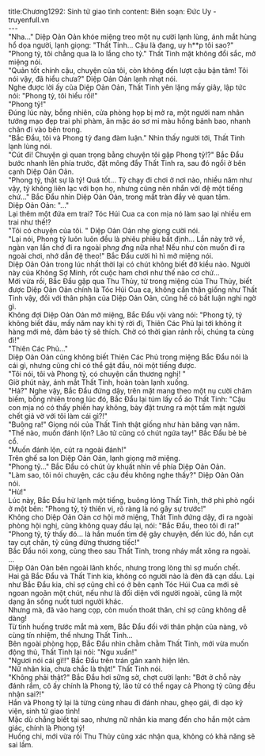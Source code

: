 title:Chương1292: Sinh tử giao tình
content:
Biên soạn: Đức Uy - truyenfull.vn<br>---<br>"Nha..." Diệp Oản Oản khóe miệng treo một nụ cười lạnh lùng, ánh mắt hùng hổ dọa người, lạnh giọng: "Thất Tinh... Cậu là đang, uy h**p tôi sao?"<br>"Phong tỷ, tôi chẳng qua là lo lắng cho tỷ." Thất Tinh mặt không đổi sắc, mở miệng nói.<br>"Quản tốt chính cậu, chuyện của tôi, còn không đến lượt cậu bận tâm! Tôi nói vậy, đã hiểu chưa?" Diệp Oản Oản lạnh nhạt nói.<br>Nghe được lời ấy của Diệp Oản Oản, Thất Tinh yên lặng mấy giây, lập tức nói: "Phong tỷ, tôi hiểu rồi!"<br>"Phong tỷ!"<br>Đúng lúc này, bỗng nhiên, cửa phòng họp bị mở ra, một người nam nhân tướng mạo đẹp trai phi phàm, ăn mặc áo sơ mi màu hồng bảnh bao, nhanh chân đi vào bên trong.<br>"Bắc Đẩu, tôi và Phong tỷ đang đàm luận." Nhìn thấy người tới, Thất Tinh lạnh lùng nói.<br>"Cút đi! Chuyện gì quan trọng bằng chuyện tôi gặp Phong tỷ!?" Bắc Đẩu bước nhanh lên phía trước, đặt mông đẩy Thất Tinh ra, sau đó ngồi ở bên cạnh Diệp Oản Oản.<br>"Phong tỷ, thật sự là tỷ! Quá tốt... Tỷ chạy đi chơi ở nơi nào, nhiều năm như vậy, tỷ không liên lạc với bọn họ, nhưng cũng nên nhắn với đệ một tiếng chứ..." Bắc Đẩu nhìn Diệp Oản Oản, trong mắt tràn đầy vẻ quan tâm.<br>Diệp Oản Oản: "..."<br>Lại thêm một đứa em trai? Tóc Húi Cua ca con mịa nó làm sao lại nhiều em trai như thế!?<br>"Tôi có chuyện của tôi. " Diệp Oản Oản nhẹ giọng cười nói.<br>"Lại nói, Phong tỷ luôn luôn đều là phiêu phiêu bất định... Lần này trở về, ngàn vạn lần chớ đi ra ngoài ph*ng đ*ng nữa nha! Nếu như còn muốn đi ra ngoài chơi, nhớ dẫn đệ theo!" Bắc Đẩu cười hì hì mở miệng nói.<br>Diệp Oản Oản trong lúc nhất thời lại có chút không biết đỡ kiểu nào. Người này của Không Sợ Minh, rốt cuộc ham chơi như thế nào cơ chứ…<br>Mới vừa rồi, Bắc Đẩu gặp qua Thu Thủy, từ trong miệng của Thu Thủy, biết được Diệp Oản Oản chính là Tóc Húi Cua ca, không cẩn thận giống như Thất Tinh vậy, đối với thân phận của Diệp Oản Oản, cũng hề có bất luận nghi ngờ gì.<br>Không đợi Diệp Oản Oản mở miệng, Bắc Đẩu vội vàng nói: "Phong tỷ, tỷ không biết đâu, mấy năm nay khi tỷ rời đi, Thiên Các Phủ lại tới không ít hàng mới mẻ, đảm bảo tỷ sẽ thích. Chờ có thời gian rảnh rỗi, chúng ta cùng đi!"<br>"Thiên Các Phủ..."<br>Diệp Oản Oản cũng không biết Thiên Các Phủ trong miệng Bắc Đẩu nói là cái gì, nhưng cũng chỉ có thể gật đầu, nói một tiếng được.<br>"Tôi nói, tôi và Phong tỷ, có chuyện cần thương nghị! "<br>Giờ phút này, ánh mắt Thất Tinh, hoàn toàn lạnh xuống.<br>"Hả?" Nghe vậy, Bắc Đẩu đứng dậy, trên mặt mang theo một nụ cười châm biếm, bỗng nhiên trong lúc đó, Bắc Đẩu lại túm lấy cổ áo Thất Tinh: "Cậu con mịa nó có thấy phiền hay không, bày đặt trưng ra một tấm mặt người chết giả vờ với tôi làm cái gì?!"<br>"Buông ra!" Giọng nói của Thất Tinh thật giống như hàn băng vạn năm.<br>"Thế nào, muốn đánh lộn? Lão tử cũng có chút ngứa tay!" Bắc Đẩu bẻ bẻ cổ.<br>"Muốn đánh lộn, cút ra ngoài đánh!"<br>Trên ghế sa lon Diệp Oản Oản, lạnh giọng mở miệng.<br>"Phong tỷ..." Bắc Đẩu có chút ủy khuất nhìn về phía Diệp Oản Oản.<br>"Làm sao, tôi nói chuyện, các cậu đều không nghe thấy?" Diệp Oản Oản nói.<br>"Hừ!"<br>Lúc này, Bắc Đẩu hừ lạnh một tiếng, buông lỏng Thất Tinh, thở phì phò ngồi ở một bên: "Phong tỷ, tỷ thiên vị, rõ ràng là nó gây sự trước!"<br>Không cho Diệp Oản Oản cơ hội mở miệng, Thất Tinh đứng dậy, đi ra ngoài phòng hội nghị, cũng không quay đầu lại, nói: "Bắc Đẩu, theo tôi đi ra!"<br>"Phong tỷ, tỷ thấy đó... là hắn muốn tìm đệ gây chuyện, đến lúc đó, hắn cụt tay cụt chân, tỷ cũng đừng thương tiếc!"<br>Bắc Đẩu nói xong, cùng theo sau Thất Tinh, trong nháy mắt xông ra ngoài.<br>...<br>Diệp Oản Oản bên ngoài lãnh khốc, nhưng trong lòng thì sợ muốn chết.<br>Hai gã Bắc Đẩu và Thất Tinh kia, không có người nào là đèn đã cạn dầu. Lại như Bắc Đẩu kia, chỉ sợ cũng chỉ có ở bên cạnh Tóc Húi Cua ca mới sẽ ngoan ngoãn một chút, nếu như là đối diện với người ngoài, cũng là một dạng ăn sống nuốt tươi người khác.<br>Nhưng mà, đã vào hang cọp, còn muốn thoát thân, chỉ sợ cũng không dễ dàng!<br>Từ tình huống trước mắt mà xem, Bắc Đẩu đối với thân phận của nàng, vô cùng tín nhiệm, thế nhưng Thất Tinh...<br>Bên ngoài phòng họp, Bắc Đẩu nhìn chằm chằm Thất Tinh, mới vừa muốn động thủ, Thất Tinh lại nói: "Ngu xuẩn!"<br>"Ngươi nói cái gì!!" Bắc Đẩu trên trán gân xanh hiện lên.<br>"Nữ nhân kia, chưa chắc là thật!" Thất Tinh nói.<br>"Không phải thật?" Bắc Đẩu hơi sững sờ, chợt cười lạnh: "Bớt ở chỗ này đánh rắm, cô ấy chính là Phong tỷ, lão tử có thể ngay cả Phong tỷ cũng đều nhận sai?!"<br>Hắn và Phong tỷ lại là từng cùng nhau đi đánh nhau, ghẹo gái, đi dạo kỹ viện, sinh tử giao tình!<br>Mặc dù chẳng biết tại sao, nhưng nữ nhân kia mang đến cho hắn một cảm giác, chính là Phong tỷ!<br>Huống chi, mới vừa rồi Thu Thủy cũng xác nhận qua, không có khả năng sẽ sai lầm.